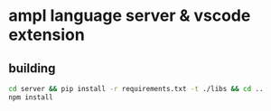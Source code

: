 # ampl language server & vscode extension

## building

```bash
cd server && pip install -r requirements.txt -t ./libs && cd ..
npm install
```

